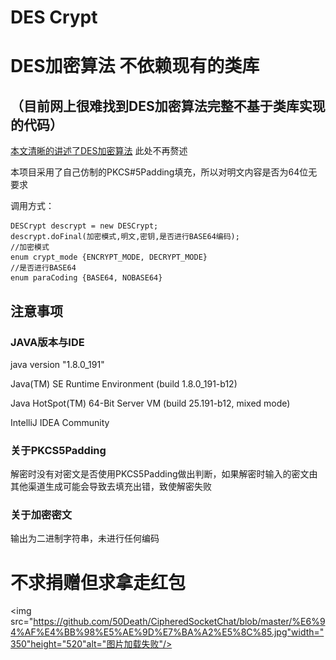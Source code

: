 # DES Crypt
# DES加密算法 不依赖现有的类库

## （目前网上很难找到DES加密算法完整不基于类库实现的代码）

[本文清晰的讲述了DES加密算法](https://blog.csdn.net/p312011150/article/details/80847907) 此处不再赘述

本项目采用了自己仿制的PKCS#5Padding填充，所以对明文内容是否为64位无要求

调用方式：
```
DESCrypt descrypt = new DESCrypt;
descrypt.doFinal(加密模式,明文,密钥,是否进行BASE64编码);
//加密模式
enum crypt_mode {ENCRYPT_MODE, DECRYPT_MODE}
//是否进行BASE64
enum paraCoding {BASE64, NOBASE64}
```

## 注意事项

### JAVA版本与IDE
java version "1.8.0_191"

Java(TM) SE Runtime Environment (build 1.8.0_191-b12)

Java HotSpot(TM) 64-Bit Server VM (build 25.191-b12, mixed mode) 

IntelliJ IDEA Community

### 关于PKCS5Padding

解密时没有对密文是否使用PKCS5Padding做出判断，如果解密时输入的密文由其他渠道生成可能会导致去填充出错，致使解密失败

### 关于加密密文

输出为二进制字符串，未进行任何编码

# 不求捐赠但求拿走红包

<img src="https://github.com/50Death/CipheredSocketChat/blob/master/%E6%94%AF%E4%BB%98%E5%AE%9D%E7%BA%A2%E5%8C%85.jpg"width="350"height="520"alt="图片加载失败"/>